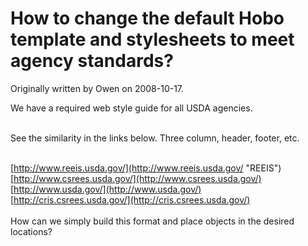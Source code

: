 # How to change the default Hobo template and stylesheets to meet agency standards?

Originally written by Owen on 2008-10-17.

We have a required web style guide for all USDA agencies.  
<br/>

See the similarity in the links below.  Three column, header, footer, etc.  
<br/>  

[http://www.reeis.usda.gov/](http://www.reeis.usda.gov/ "REEIS")  
[http://www.csrees.usda.gov/](http://www.csrees.usda.gov/)  
[http://www.usda.gov/](http://www.usda.gov/)  
[http://cris.csrees.usda.gov/](http://cris.csrees.usda.gov/)   
<br>
How can we simply build this format and place objects in the desired locations?
